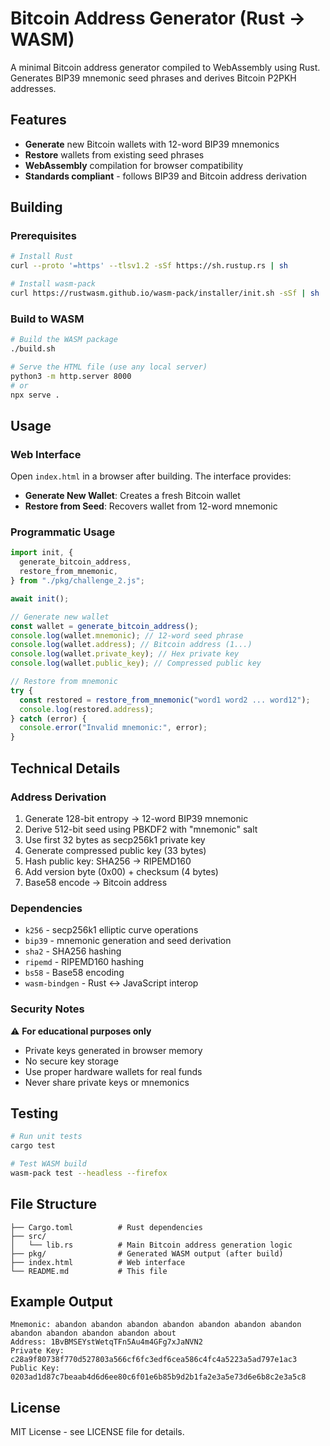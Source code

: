 # Bitcoin Address Generator (Rust → WASM)

A minimal Bitcoin address generator compiled to WebAssembly using Rust. Generates BIP39 mnemonic seed phrases and derives Bitcoin P2PKH addresses.

## Features

- **Generate** new Bitcoin wallets with 12-word BIP39 mnemonics
- **Restore** wallets from existing seed phrases
- **WebAssembly** compilation for browser compatibility
- **Standards compliant** - follows BIP39 and Bitcoin address derivation

## Building

### Prerequisites

```bash
# Install Rust
curl --proto '=https' --tlsv1.2 -sSf https://sh.rustup.rs | sh

# Install wasm-pack
curl https://rustwasm.github.io/wasm-pack/installer/init.sh -sSf | sh
```

### Build to WASM

```bash
# Build the WASM package
./build.sh

# Serve the HTML file (use any local server)
python3 -m http.server 8000
# or
npx serve .
```

## Usage

### Web Interface

Open `index.html` in a browser after building. The interface provides:

- **Generate New Wallet**: Creates a fresh Bitcoin wallet
- **Restore from Seed**: Recovers wallet from 12-word mnemonic

### Programmatic Usage

```javascript
import init, {
  generate_bitcoin_address,
  restore_from_mnemonic,
} from "./pkg/challenge_2.js";

await init();

// Generate new wallet
const wallet = generate_bitcoin_address();
console.log(wallet.mnemonic); // 12-word seed phrase
console.log(wallet.address); // Bitcoin address (1...)
console.log(wallet.private_key); // Hex private key
console.log(wallet.public_key); // Compressed public key

// Restore from mnemonic
try {
  const restored = restore_from_mnemonic("word1 word2 ... word12");
  console.log(restored.address);
} catch (error) {
  console.error("Invalid mnemonic:", error);
}
```

## Technical Details

### Address Derivation

1. Generate 128-bit entropy → 12-word BIP39 mnemonic
2. Derive 512-bit seed using PBKDF2 with "mnemonic" salt
3. Use first 32 bytes as secp256k1 private key
4. Generate compressed public key (33 bytes)
5. Hash public key: SHA256 → RIPEMD160
6. Add version byte (0x00) + checksum (4 bytes)
7. Base58 encode → Bitcoin address

### Dependencies

- `k256` - secp256k1 elliptic curve operations
- `bip39` - mnemonic generation and seed derivation
- `sha2` - SHA256 hashing
- `ripemd` - RIPEMD160 hashing
- `bs58` - Base58 encoding
- `wasm-bindgen` - Rust ↔ JavaScript interop

### Security Notes

⚠️ **For educational purposes only**

- Private keys generated in browser memory
- No secure key storage
- Use proper hardware wallets for real funds
- Never share private keys or mnemonics

## Testing

```bash
# Run unit tests
cargo test

# Test WASM build
wasm-pack test --headless --firefox
```

## File Structure

```
├── Cargo.toml          # Rust dependencies
├── src/
│   └── lib.rs          # Main Bitcoin address generation logic
├── pkg/                # Generated WASM output (after build)
├── index.html          # Web interface
└── README.md           # This file
```

## Example Output

```
Mnemonic: abandon abandon abandon abandon abandon abandon abandon abandon abandon abandon abandon about
Address: 1BvBMSEYstWetqTFn5Au4m4GFg7xJaNVN2
Private Key: c28a9f80738f770d527803a566cf6fc3edf6cea586c4fc4a5223a5ad797e1ac3
Public Key: 0203ad1d87c7beaab4d6d6ee80c6f01e6b85b9d2b1fa2e3a5e73d6e6b8c2e3a5c8
```

## License

MIT License - see LICENSE file for details.
